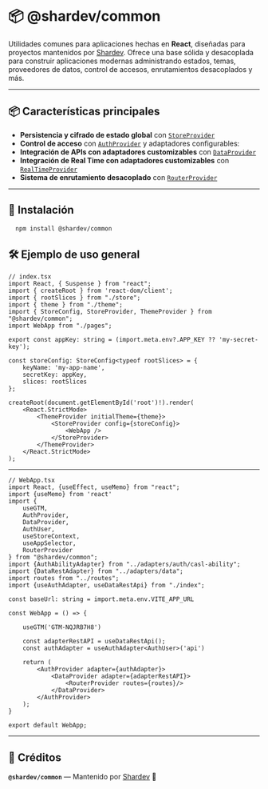# 📦 @shardev/common

Utilidades comunes para aplicaciones hechas en **React**, diseñadas para proyectos mantenidos por [Shardev](https://github.com/shardevcom). Ofrece una base sólida y desacoplada para construir aplicaciones modernas administrando estados, temas, proveedores de datos, control de accesos, enrutamientos desacoplados y más.

---

## 📦 Características principales

- **Persistencia y cifrado de estado global** con [`StoreProvider`](./docs/StoreProvider.md)
- **Control de acceso** con [`AuthProvider`](./docs/AuthProvider.md) y adaptadores configurables:
- **Integración de APIs con adaptadores customizables** con [`DataProvider`](./docs/DataProvider.md)
- **Integración de Real Time con adaptadores customizables** con [`RealTimeProvider`](./docs/RealTimeProvider.md)
- **Sistema de enrutamiento desacoplado** con [`RouterProvider`](./docs/RouterProvider.md)

---

## 🚀 Instalación

```bash 
  npm install @shardev/common
```

## 🛠️ Ejemplo de uso general

```tsx
// index.tsx
import React, { Suspense } from "react";
import { createRoot } from 'react-dom/client';
import { rootSlices } from "./store";
import { theme } from "./theme";
import { StoreConfig, StoreProvider, ThemeProvider } from "@shardev/common";
import WebApp from "./pages";

export const appKey: string = (import.meta.env?.APP_KEY ?? 'my-secret-key');

const storeConfig: StoreConfig<typeof rootSlices> = {
    keyName: 'my-app-name',
    secretKey: appKey,
    slices: rootSlices
};

createRoot(document.getElementById('root')!).render(
    <React.StrictMode>
        <ThemeProvider initialTheme={theme}>
            <StoreProvider config={storeConfig}>
                <WebApp />
            </StoreProvider>
        </ThemeProvider>
    </React.StrictMode>
);
```

---

```tsx
// WebApp.tsx
import React, {useEffect, useMemo} from "react";
import {useMemo} from 'react'
import {
    useGTM,
    AuthProvider,
    DataProvider,
    AuthUser,
    useStoreContext,
    useAppSelector,
    RouterProvider
} from "@shardev/common";
import {AuthAbilityAdapter} from "../adapters/auth/casl-ability";
import {DataRestAdapter} from "../adapters/data";
import routes from "../routes";
import {useAuthAdapter, useDataRestApi} from "./index";

const baseUrl: string = import.meta.env.VITE_APP_URL

const WebApp = () => {

    useGTM('GTM-NQJRB7H8')
    
    const adapterRestAPI = useDataRestApi();
    const authAdapter = useAuthAdapter<AuthUser>('api')

    return (
        <AuthProvider adapter={authAdapter}>
            <DataProvider adapter={adapterRestAPI}>
                <RouterProvider routes={routes}/>
            </DataProvider>
        </AuthProvider>
    );
}

export default WebApp;
```

---
## 🧾 Créditos

**`@shardev/common`** — Mantenido por [Shardev](https://shardev.com) 🚀